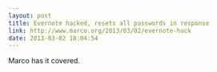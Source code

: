 ```yaml
---
layout: post
title: Evernote hacked, resets all passwords in response
link: http://www.marco.org/2013/03/02/evernote-hack
date: 2013-03-02 18:04:54
---
```


Marco has it covered.
